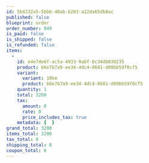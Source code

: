 ```yaml
---
id: 5b4232a5-5bbb-40ab-b203-a22da65db8ac
published: false
blueprint: order
order_number: 949
is_paid: false
is_shipped: false
is_refunded: false
items:
  -
    id: e4e7de6f-ac5a-4933-9abf-8c34db038235
    product: 66e767a9-ee34-4dc4-8681-d09bb59f0cf5
    variant:
      variant: 10km
      product: 66e767a9-ee34-4dc4-8681-d09bb59f0cf5
    quantity: 1
    total: 3200
    tax:
      amount: 0
      rate: 0
      price_includes_tax: true
    metadata: {  }
grand_total: 3200
items_total: 3200
tax_total: 0
shipping_total: 0
coupon_total: 0
---
```

